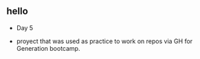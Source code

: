 ## hello

- Day 5

- proyect that was used as practice to work on repos via GH for Generation bootcamp.
